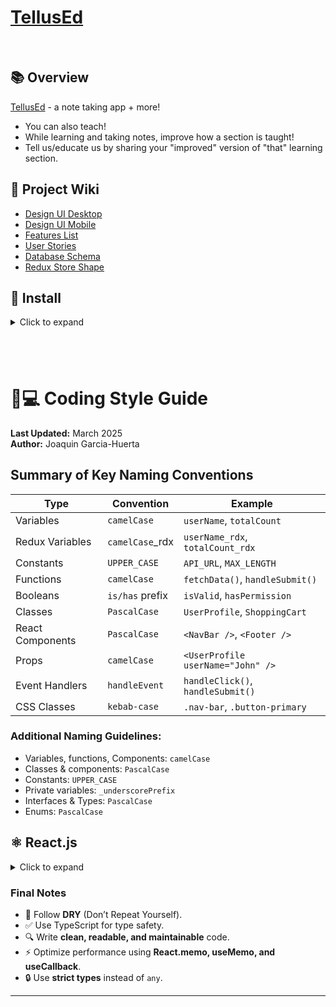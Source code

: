 # [TellusEd](https://tellused.com/)

<br>

## 📚 Overview

[TellusEd](https://tellused.com/) - a note taking app + more! <br />

- You can also teach!<br />
- While learning and taking notes, improve how a section is taught!<br />
- Tell us/educate us by sharing your "improved" version of "that" learning section.<br />

## 📔 Project Wiki

- [Design UI Desktop](https://github.com/quin650/TellusEd/wiki/Design-UI--Desktop)
- [Design UI Mobile](https://github.com/quin650/TellusEd/wiki/Design-UI--Mobile)
- [Features List](https://github.com/quin650/TellusEd/wiki/Features-List)
- [User Stories](https://github.com/quin650/TellusEd/wiki/User-Stories)
- [Database Schema](https://github.com/quin650/TellusEd/wiki/Database-Schema)
- [Redux Store Shape](https://github.com/quin650/TellusEd/wiki/Redux-Toolkit-Store)

## 💾 Install

<details>
  <summary>Click to expand</summary>

### Frontend

![ReactJS](https://img.shields.io/badge/react-%2320232a.svg?logo=react&style=flat&logoColor=%2361DAFB)
![JavaScript](https://img.shields.io/badge/javascript-%23323330.svg?logo=javascript&style=flat&logoColor=%23F7DF1E)
![Redux](https://img.shields.io/badge/redux-%23593d88.svg?logo=redux&style=flat&logoColor=white)

### Backend

[![Python](https://img.shields.io/badge/-Python-F9DC3E.svg?logo=python&style=flat)](https://www.python.org/)
[![Django](https://img.shields.io/badge/-Django-092E20.svg?logo=django&style=flat)](https://www.djangoproject.com/)
![Postgres](https://img.shields.io/badge/postgres-%23316192.svg?logo=postgresql&style=flat&logoColor=white)

### Authentication

![JSON Web Tokens](https://img.shields.io/badge/JSON%20Web%20Tokens-000?logo=jsonwebtokens&logoColor=fff&style=flat)

### Host

![Render](https://img.shields.io/badge/render-%4351e8.svg?logo=sqlite&style=flat&logoColor=white)

## ⚒️ Getting Started

0. python version for this project:
   python 3.10.6

1. Clone the repo:

```
https://github.com/quin650/TellusEd.git
```

2. Create python Virtual Environment and activate:

```
cd backend
python -m venv .venv
source .venv/bin/activate
```

3. Install backend packages:

```
pip install -r requirements.txt
```

4. Install frontend packages:

```
cd frontend
npm install
```

5. Create .env

```
cd ..
touch .env
```

6. and add:

```
SECRET_KEY=<<Password of your choosing>>
DATABASE_URL=sqlite:///dev.db
```

7. create database

```
open terminal & run commands:
   % psql postgres
   postgres=# CREATE DATABASE tellused OWNER postgres;

set password (required in django settings setup)
   postgres=#\password
   postgres=# enter password
   postgres=# enter password again

to quit, run:
   postgres=#\q
```

7. migrate seed files:

```
cd backend
python manage.py migrate
```

8. Run the frontend server

```
npm start
npm run build
npm run dev
```

9. Run the backend server

```
python manage.py runserver
```

10. Navigate to local site in browser

```
http://localhost:8000/
```

## </details>

## <br>

# 📝💻 Coding Style Guide

**Last Updated:** March 2025  
**Author:** Joaquin Garcia-Huerta

## Summary of Key Naming Conventions

| Type             | Convention       | Example                           |
| ---------------- | ---------------- | --------------------------------- |
| Variables        | `camelCase`      | `userName`, `totalCount`          |
| Redux Variables  | `camelCase`\_rdx | `userName_rdx`, `totalCount_rdx`  |
| Constants        | `UPPER_CASE`     | `API_URL`, `MAX_LENGTH`           |
| Functions        | `camelCase`      | `fetchData()`, `handleSubmit()`   |
| Booleans         | `is/has` prefix  | `isValid`, `hasPermission`        |
| Classes          | `PascalCase`     | `UserProfile`, `ShoppingCart`     |
| React Components | `PascalCase`     | `<NavBar />`, `<Footer />`        |
| Props            | `camelCase`      | `<UserProfile userName="John" />` |
| Event Handlers   | `handleEvent`    | `handleClick()`, `handleSubmit()` |
| CSS Classes      | `kebab-case`     | `.nav-bar`, `.button-primary`     |

### Additional Naming Guidelines:

- Variables, functions, Components: `camelCase`
- Classes & components: `PascalCase`
- Constants: `UPPER_CASE`
- Private variables: `_underscorePrefix`
- Interfaces & Types: `PascalCase`
- Enums: `PascalCase`

## ⚛️ React.js

<details>
  <summary>Click to expand</summary>

## **1. General JavaScript & TypeScript Rules**

### **1.1 Use `const` and `let`, Never `var`**

```tsx
const name = "Joaquin"; // ✅ Good
let age = 37; // ✅ Good
var city = "San Jose"; // ❌ Bad
```

### **1.2 Use Arrow Functions for Anonymous Functions**

```tsx
const add = (a: number, b: number): number => a + b;
```

### **1.3 Always Use Template Literals Instead of String Concatenation**

```tsx
const greeting = `Hello, ${name}!`; // ✅ Good
const greeting2 = "Hello, " + name + "!"; // ❌ Bad
```

### **1.4 Use Destructuring for Objects and Arrays**

```tsx
const user = { name: "Joaquin", age: 37 };
const { name, age } = user; // ✅ Good
```

### **1.5 Use Optional Chaining and Nullish Coalescing**

```tsx
const userAge = user?.age ?? "Unknown"; // ✅ Prevents undefined errors
```

### **1.6 Avoid Using `any` Type**

```tsx
const fetchData = async (): Promise<any> => {
	// ❌ Avoid `any`
	return fetch("https://api.example.com/data").then((res) => res.json());
};
```

---

## **2. React & JSX Best Practices**

### **2.1 Functional Components Only (No Class Components)**

```tsx
const Button = ({ text }: { text: string }) => <button>{text}</button>;
```

### **2.2 Use PascalCase for Components and camelCase for Props**

```tsx
const UserProfile = ({ userName }: { userName: string }) => <h1>{userName}</h1>;
```

### **2.3 Self-Closing Tags When Possible**

```tsx
return <img src="profile.jpg" alt="Profile" />; // ✅ Good
```

### **2.4 Keep Components Small and Reusable**

```tsx
const Avatar = ({ url }: { url: string }) => <img src={url} alt="User Avatar" />;
const UserProfile = ({ user }: { user: { name: string; avatar: string } }) => (
	<div>
		<h1>{user.name}</h1>
		<Avatar url={user.avatar} />
	</div>
);
```

### **2.5 Use Fragments Instead of Extra `div` Elements**

```tsx
return (
	<>
		<h1>Title</h1>
		<p>Content here...</p>
	</>
);
```

---

## **3. Hooks & State Management**

### **3.1 Use `useState` with Initial Type**

```tsx
const [count, setCount] = useState<number>(0);
```

### **3.2 Use `useEffect` with a Dependency Array**

```tsx
useEffect(() => {
	console.log("Component Mounted");
}, []); // ✅ Runs only on mount
```

### **3.3 Use Custom Hooks for Reusability**

```tsx
const useWindowWidth = () => {
	const [width, setWidth] = useState(window.innerWidth);
	useEffect(() => {
		const handleResize = () => setWidth(window.innerWidth);
		window.addEventListener("resize", handleResize);
		return () => window.removeEventListener("resize", handleResize);
	}, []);
	return width;
};
```

### **3.4 Use `useCallback` for Performance Optimization**

```tsx
const handleClick = useCallback(() => console.log("Clicked!"), []);
```

---

## **4. Props & State Handling**

### **4.1 Define Props with TypeScript**

```tsx
type ButtonProps = {
	text: string;
	onClick: () => void;
};

const Button: React.FC<ButtonProps> = ({ text, onClick }) => <button onClick={onClick}>{text}</button>;
```

### **4.2 Use Default Props Instead of Undefined Values**

```tsx
const WelcomeMessage = ({ message = "Hello, User!" }: { message?: string }) => <p>{message}</p>;
```

---

## </details>

### **Final Notes**

- 🚀 Follow **DRY** (Don’t Repeat Yourself).
- ✅ Use TypeScript for type safety.
- 🔍 Write **clean, readable, and maintainable** code.
- ⚡ Optimize performance using **React.memo, useMemo, and useCallback**.
- 🔒 Use **strict types** instead of `any`.

---
